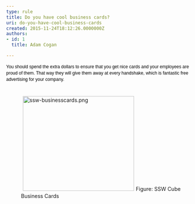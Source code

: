 ```yaml
---
type: rule
title: Do you have cool business cards?
uri: do-you-have-cool-business-cards
created: 2015-11-24T18:12:26.0000000Z
authors:
- id: 1
  title: Adam Cogan

---
```




<span class='intro'> <p><span style="color&#58;#000000;font-family&#58;verdana, sans-serif;font-size&#58;12px;line-height&#58;17px;"> You should spend the extra dollars to ensure that you get nice cards and your employees are proud of them. That way they will give them away at every handshake, which is fantastic free advertising for your company.</span> </p><dl class="ssw15-rteElement-ImageArea"><dd class="ssw15-rteElement-FigureNormal"><br><img src="/PublishingImages/ssw-businesscards.png" alt="ssw-businesscards.png" style="margin&#58;5px;width&#58;300px;height&#58;255px;" />Figure&#58;&#160;SSW Cube Business Cards</dd><br></dl> </span>





